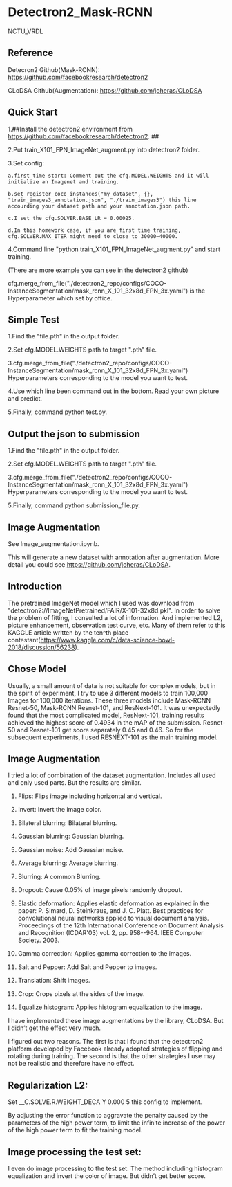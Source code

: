 # Detectron2_Mask-RCNN
NCTU_VRDL

## Reference
Detecron2 Github(Mask-RCNN): https://github.com/facebookresearch/detectron2

CLoDSA Github(Augmentation): https://github.com/joheras/CLoDSA

## Quick Start
1.##Install the detectron2 environment from https://github.com/facebookresearch/detectron2. ##

2.Put train_X101_FPN_ImageNet_augment.py into detectron2 folder.

3.Set config:

    a.first time start: Comment out the cfg.MODEL.WEIGHTS and it will initialize an Imagenet and training.
  
    b.set register_coco_instances("my_dataset", {}, "train_images3_annotation.json", "./train_images3") this line accourding your dataset path and your annotation.json path.
  
    c.I set the cfg.SOLVER.BASE_LR = 0.00025.
  
    d.In this homework case, if you are first time training, cfg.SOLVER.MAX_ITER might need to close to 30000~40000.
  
4.Command line "python train_X101_FPN_ImageNet_augment.py" and start training.

(There are more example you can see in the detectron2 github)

cfg.merge_from_file("./detectron2_repo/configs/COCO-InstanceSegmentation/mask_rcnn_X_101_32x8d_FPN_3x.yaml") is the Hyperparameter which set by office.

## Simple Test
1.Find the "file.pth" in the output folder.

2.Set cfg.MODEL.WEIGHTS path to target ".pth" file.

3.cfg.merge_from_file("./detectron2_repo/configs/COCO-InstanceSegmentation/mask_rcnn_X_101_32x8d_FPN_3x.yaml") Hyperparameters corresponding to the model you want to test.

4.Use which line been command out in the bottom. Read your own picture and predict.

5.Finally, command python test.py.

## Output the json to submission
1.Find the "file.pth" in the output folder.

2.Set cfg.MODEL.WEIGHTS path to target ".pth" file.

3.cfg.merge_from_file("./detectron2_repo/configs/COCO-InstanceSegmentation/mask_rcnn_X_101_32x8d_FPN_3x.yaml") Hyperparameters corresponding to the model you want to test.

5.Finally, command python submission_file.py.

## Image Augmentation

See Image_augmentation.ipynb. 

This will generate a new dataset with annotation after augmentation. More detail you could see https://github.com/joheras/CLoDSA.



## Introduction

  The pretrained ImageNet model which I used was download from "detectron2://ImageNetPretrained/FAIR/X-101-32x8d.pkl".
In order to solve the problem of fitting, I consulted a lot of information. And implemented L2, picture enhancement, observation test curve, etc. Many of them refer to this KAGGLE article written by the ten^th place contestant(https://www.kaggle.com/c/data-science-bowl-2018/discussion/56238).


## Chose Model

  Usually, a small amount of data is not suitable for complex models, but in the spirit of experiment, I try to use 3 different models to train 100,000 Images for 100,000 iterations. These three models include Mask-RCNN Resnet-50, Mask-RCNN Resnet-101, and ResNext-101.
It was unexpectedly found that the most complicated model, ResNext-101, training results achieved the highest score of 0.4934 in the mAP of the submission. Resnet-50 and Resnet-101 get score separately 0.45 and 0.46. So for the subsequent experiments, I used RESNEXT-101 as the main training model.

## Image Augmentation
I tried a lot of combination of the dataset augmentation. Includes all used and only used parts. But the results are similar. 

1. Flips: Flips image including horizontal and vertical.

2. Invert: Invert the image color. 

3. Bilateral blurring: Bilateral blurring. 

4. Gaussian blurring: Gaussian blurring. 

5. Gaussian noise: Add Gaussian noise. 

6. Average blurring: Average blurring. 

7. Blurring: A common Blurring. 

8. Dropout: Cause 0.05% of image pixels randomly dropout. 

9. Elastic deformation: Applies elastic deformation as explained in the paper: P. Simard, D. Steinkraus, and J. C. Platt. Best practices for convolutional neural networks applied to visual document analysis. Proceedings of the 12th International Conference on Document Analysis and Recognition (ICDAR'03) vol. 2, pp. 958--964. IEEE Computer Society. 2003. 

10. Gamma correction: Applies gamma correction to the images. 

11. Salt and Pepper: Add Salt and Pepper to images. 

12. Translation: Shift images.

13. Crop: Crops pixels at the sides of the image. 

14. Equalize histogram: Applies histogram equalization to the image.

I have implemented these image augmentations by the library, CLoDSA. But I didn’t get the effect very much. 

I figured out two reasons. The first is that I found that the detectron2 platform developed by Facebook already adopted strategies of flipping and rotating during training. The second is that the other strategies I use may not be realistic and therefore have no effect.

## Regularization L2:

Set __C.SOLVE.R.WEIGHT_DECA Y 0.000 5 this config to implement.

By adjusting the error function to aggravate the penalty caused by the parameters of the high power term, to limit the infinite increase of the power of the high power term to fit the training model.

## Image processing the test set:
I even do image processing to the test set. The method including histogram equalization and invert the color of image. But didn’t get better score.

